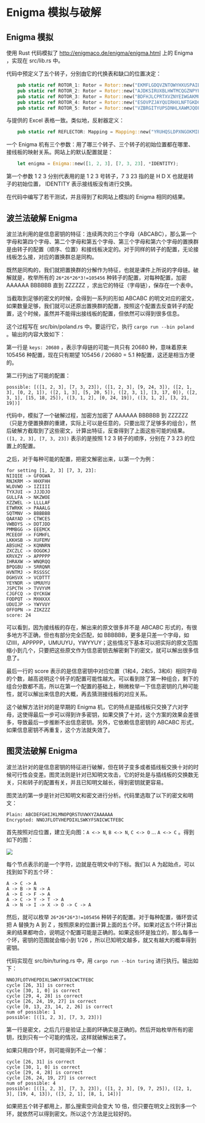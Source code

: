 # Enigma 模拟与破解

## Enigma 模拟

使用 Rust 代码模拟了 http://enigmaco.de/enigma/enigma.html 上的 Enigma ，实现在 src/lib.rs 中。

代码中预定义了五个转子，分别由它的代换表和缺口的位置决定：

```rust
    pub static ref ROTOR_1: Rotor = Rotor::new("EKMFLGDQVZNTOWYHXUSPAIBRCJ", 'Q');
    pub static ref ROTOR_2: Rotor = Rotor::new("AJDKSIRUXBLHWTMCQGZNPYFVOE", 'E');
    pub static ref ROTOR_3: Rotor = Rotor::new("BDFHJLCPRTXVZNYEIWGAKMUSQO", 'V');
    pub static ref ROTOR_4: Rotor = Rotor::new("ESOVPZJAYQUIRHXLNFTGKDCMWB", 'J');
    pub static ref ROTOR_5: Rotor = Rotor::new("VZBRGITYUPSDNHLXAWMJQOFECK", 'Z');
```

与提供的 Excel 表格一致。类似地，反射器定义：

```rust
    pub static ref REFLECTOR: Mapping = Mapping::new("YRUHQSLDPXNGOKMIEBFZCWVJAT");
```

一个 Enigma 机有三个参数：用了哪三个转子、三个转子的初始位置都在哪里、接线板的映射关系。网站上的默认配置就是：

```rust
    let enigma = Enigma::new([1, 2, 3], [7, 3, 23], *IDENTITY);
```

第一个参数 1 2 3 分别代表用的是 1 2 3 号转子，7 3 23 指的是 H D X 也就是转子的初始位置， IDENTITY 表示接线板没有进行交换。

在代码中编写了若干测试，并且得到了和网站上模拟的 Enigma 相同的结果。

## 波兰法破解 Enigma

波兰法利用的是信息密钥的特征：连续两次的三个字母（ABCABC），那么第一个字母和第四个字母、第二个字母和第五个字母、第三个字母和第六个字母的置换群是由转子的配置（顺序、位置）和接线板决定的。对于同样的转子的配置，无论接线板怎么接，对应的置换群总是同构。

既然是同构的，我们就把置换群的分解作为特征，也就是课件上所说的字母链。破解就是，枚举所有的 `26*26*26*3!=105456` 种转子的配置，对每种配置，加密 AAAAAA BBBBBB 直到 ZZZZZZ ，求出它的特征（字母链），保存在一个表中。

当截取到足够的密文的时候，会得到一系列的形如 ABCABC 的明文对应的密文，如果数量足够，我们就可以还原出置换群的配置，按照这个配置去反查转子的配置，这个时候，虽然并不能得出接线板的配置，但依然可以得到很多信息。

这个过程写在 src/bin/poland.rs 中。要运行它，执行 `cargo run --bin poland` 。输出的内容大致如下：

第一行是 `keys: 20680` ，表示字母链的可能一共只有 20680 种，意味着原来 105456 种配置，现在只有期望 105456 / 20680 = 5.1 种配置，这还是相当方便的。

第二行列出了可能的配置：

```
possible: [([1, 2, 3], [7, 3, 23]), ([1, 2, 3], [9, 24, 3]), ([2, 1, 3], [0, 2, 1]), ([2, 1, 3], [5, 20, 5]), ([2, 3, 1], [3, 17, 0]), ([2, 3, 1], [15, 18, 25]), ([3, 1, 2], [0, 24, 19]), ([3, 1, 2], [3, 21, 19])]
```

代码中，模拟了一个破解过程，加密方加密了 AAAAAA BBBBBB 到 ZZZZZZ（只是方便置换群的重建，实际上可以是任意的，只要出现了足够多的组合），然后破解方截取到了这些密文，计算出特征，反查得到了上面这些可能的结果。`([1, 2, 3], [7, 3, 23])` 表示的是按照 1 2 3 转子的顺序，分别在 7 3 23 的位置上的配置。

之后，对于每种可能的配置，把密文解密出来，以第一个为例：

```
for setting [1, 2, 3] [7, 3, 23]:
NIIQIE -> GFOGWA
RNJKRM -> HHXFHH
WLOVWO -> IZIIII
TYXJUI -> JJJDJO
GULLFA -> NKZWOE
XZZWEL -> LLLLAF
ETWRKK -> PAAALG
SQTMNV -> BBBBBB
QAAYAD -> CTWCES
VWBDYS -> DDTJDD
PMMBGG -> EEEMCK
MCEEOF -> FGMHFL
LKKHSB -> XUFEMV
ABSUHZ -> KQNNRN
ZXCZLC -> OOGOKJ
KRVXZY -> APPPPP
IHRAXW -> WNQRQQ
BPQGBU -> SRRQNR
HVNTMJ -> RSSSSC
DGHSVX -> VCDTTT
YEYNDR -> UMUUYU
JSPCTH -> TVVYVM
CJGFCQ -> QYCKGW
FODPQT -> MXHXXX
UDUIJP -> YWYVUY
OFFOPN -> ZIKZZZ
score: 24
```

可以看到，因为接线板的存在，解出来的原文很多并不是 ABCABC 形式的，有很多地方不正确，但也有部分完全匹配，如 BBBBBB，更多是只差一个字母，如 IZIIII，APPPPP，UMUUYU，YWYYUY；这些情况下基本可以把实际的原文范围缩小到几个，只要把这些原文作为信息密钥去解密剩下的密文，就可以解出很多信息了。

最后一行的 score 表示的是信息密钥中对应位置（1和4，2和5，3和6）相同字母的个数，越高说明这个转子的配置可能性越大。可以看到除了第一种组合，剩下的组合分数都不高，所以在第一个配置的基础上，稍微枚举一下信息密钥的几种可能性，就可以解出来信息的大概，再去猜测接线板的对应关系。

这个破解方法针对的是早期的 Enigma 机，它的特点是插线板只交换了六对字母，这使得最后一步可以得到许多密钥，如果交换了十对，这个方案的效果会差很多，导致最后一步推断不出信息密钥。另外，它依赖信息密钥的 ABCABC 形式，如果信息密钥不再重复，这个方法就失效了。


## 图灵法破解 Enigma

波兰法针对的是信息密钥的特征进行破解，但在转子变多或者插线板交换十对的时候可行性会变差。图灵法则是针对已知明文攻击，它的好处是与插线板的交换数无关，只和转子的配置有关，并且已知明文越长，得到密钥就更容易。

图灵法的第一步是针对已知明文和密文进行分析。代码里选取了以下的密文和明文：

```
Plain: ABCDEFGHIJKLMNOPQRSTUVWXYZAAAAAA
Encrypted: NNOJFLOTVHEPDIXLSWKYFSNICWCTFEBC
```

首先按照对应位置，建立无向图：`A <-> N`, `B <-> N`, `C <-> O` ... `A <-> C` 。得到如下的图：

![](graph.png)

每个节点表示的是一个字符，边就是在明文中的下标。我们以 A 为起始点，可以找到如下的五个环：

```
A -> C -> A
A -> B -> N -> A
A -> E -> F -> A
A -> C -> Y -> T -> A
A -> N -> I -> X -> O -> C -> A
```

然后，就可以枚举 `26*26*26*3!=105456` 种转子的配置。对于每种配置，循环尝试把 A 替换为 A 到 Z ，按照原来的位置计算上面的五个环。如果对这五个环计算出来的结果都吻合，说明这个配置可能是正确的。如果这些环是独立的，那么每多一个环，密钥的范围就会缩小到 1/26 ，所以已知明文越多，就又有越大的概率得到密钥。

代码实现在 src/bin/turing.rs 中，用 `cargo run --bin turing` 进行执行。输出如下：

```
NNOJFLOTVHEPDIXLSWKYFSNICWCTFEBC
cycle [26, 31] is correct
cycle [30, 1, 0] is correct
cycle [29, 4, 28] is correct
cycle [26, 24, 19, 27] is correct
cycle [0, 13, 23, 14, 2, 26] is correct
num of possible: 1
possible: [([1, 2, 3], [7, 3, 23])]
```

第一行是密文，之后几行是验证上面的环确实是正确的。然后开始枚举所有的密钥，找到只有一个可能的情况，这样就破解出来了。

如果只用四个环，则可能得到不止一个解：

```
cycle [26, 31] is correct
cycle [30, 1, 0] is correct
cycle [29, 4, 28] is correct
cycle [26, 24, 19, 27] is correct
num of possible: 4
possible: [([1, 2, 3], [7, 3, 23]), ([1, 2, 3], [9, 7, 25]), ([2, 1, 3], [19, 4, 13]), ([3, 2, 1], [8, 1, 14])]
```

如果把五个转子都用上，那么搜索空间会变大 10 倍，但只要在明文上找到多一个环，就依然可以得到密文。所以这个方法是比较好的。
